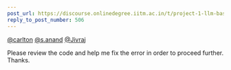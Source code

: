```yaml
---
post_url: https://discourse.onlinedegree.iitm.ac.in/t/project-1-llm-based-automation-agent-discussion-thread-tds-jan-2025/164277/510
reply_to_post_number: 506
---
```

[@carlton](/u/carlton) [@s.anand](/u/s.anand) [@Jivraj](/u/jivraj)

Please review the code and help me fix the error in order to proceed further. Thanks.